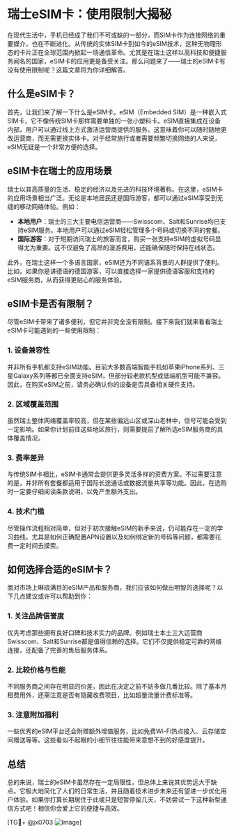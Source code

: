 # 瑞士eSIM卡：使用限制大揭秘

在现代生活中，手机已经成了我们不可或缺的一部分，而SIM卡作为连接网络的重要媒介，也在不断进化。从传统的实体SIM卡到如今的eSIM技术，这种无物理形态的卡片正在全球范围内掀起一场通信革命。尤其是在瑞士这样以高科技和便捷服务闻名的国家，eSIM卡的应用更是备受关注。那么问题来了——瑞士的eSIM卡有没有使用限制呢？这篇文章将为你详细解答。

## 什么是eSIM卡？

首先，让我们来了解一下什么是eSIM卡。eSIM（Embedded SIM）是一种嵌入式SIM卡，它不像传统SIM卡那样需要单独的一张小塑料卡。eSIM直接集成在设备内部，用户可以通过线上方式激活运营商提供的服务。这意味着你可以随时随地更改运营商，而无需更换实体卡。对于经常旅行或者需要频繁切换网络的人来说，eSIM无疑是一个非常方便的选择。

## eSIM卡在瑞士的应用场景

瑞士以其高质量的生活、稳定的经济以及先进的科技环境著称。在这里，eSIM卡的应用场景相当广泛。无论是本地居民还是国际游客，都可以通过eSIM享受到无缝的移动网络体验。例如：

- **本地用户**：瑞士的三大主要电信运营商——Swisscom、Salt和Sunrise均已支持eSIM服务。本地用户可以通过eSIM轻松管理多个号码或切换不同的套餐。
- **国际游客**：对于短期访问瑞士的旅客而言，购买一张支持eSIM的虚拟号码显得尤为重要。这不仅避免了高昂的漫游费用，还能确保随时保持在线状态。

此外，在瑞士这样一个多语言国家，eSIM还为不同语系背景的人群提供了便利。比如，如果你是讲德语的德国游客，可以直接选择一家提供德语客服和支持的eSIM服务商，从而获得更贴心的服务体验。

## eSIM卡是否有限制？

尽管eSIM卡带来了诸多便利，但它并非完全没有限制。接下来我们就来看看瑞士eSIM卡可能遇到的一些使用限制：

### 1. 设备兼容性
并非所有手机都支持eSIM功能。目前大多数高端智能手机如苹果iPhone系列、三星Galaxy系列等都已全面支持eSIM，但部分较老款机型或低端机型可能不兼容。因此，在购买eSIM之前，请务必确认你的设备是否具备相关硬件支持。

### 2. 区域覆盖范围
虽然瑞士整体网络覆盖率较高，但在某些偏远山区或深山老林中，信号可能会受到一定影响。如果你计划前往这些地区旅行，则需要提前了解所选eSIM服务商的具体覆盖情况。

### 3. 费率差异
与传统SIM卡相比，eSIM卡通常会提供更多灵活多样的资费方案。不过需要注意的是，并非所有套餐都适用于国际长途通话或数据流量共享等功能。因此，在选购时一定要仔细阅读条款说明，以免产生额外支出。

### 4. 技术门槛
尽管操作流程相对简单，但对于初次接触eSIM的新手来说，仍可能存在一定的学习曲线。尤其是如何正确配置APN设置以及如何绑定新的号码等问题，都需要花费一定时间去摸索。

## 如何选择合适的eSIM卡？

面对市场上琳琅满目的eSIM产品和服务商，我们应该如何做出明智的选择呢？以下几点建议或许可以帮助到你：

### 1. 关注品牌信誉度
优先考虑那些拥有良好口碑和技术实力的品牌。例如瑞士本土三大运营商Swisscom、Salt和Sunrise都是值得信赖的选择。它们不仅提供稳定可靠的网络连接，还配备了完善的售后服务体系。

### 2. 比较价格与性能
不同服务商之间存在明显的价差，因此在决定之前不妨多做几番比较。除了基本月租费用外，还需注意是否有隐藏收费项目，比如超量流量计费标准等。

### 3. 注意附加福利
一些优秀的eSIM平台还会附赠额外增值服务，比如免费Wi-Fi热点接入、云存储空间赠送等等。这些看似不起眼的小细节往往能带来意想不到的好感度提升。

## 总结

总的来说，瑞士的eSIM卡虽然存在一定局限性，但总体上来说其优势远大于缺点。它极大地简化了人们的日常生活，并且随着技术进步未来还有望进一步优化用户体验。如果你打算长期居住于此或只是短暂停留几天，不妨尝试一下这种新型通信方式吧！相信你会爱上它的便捷与高效。

[TG💪+ @jx0703 ![Image](https://github.com/user-attachments/assets/dbca1d08-cadb-493c-b0ec-ad6f7a83f270)]